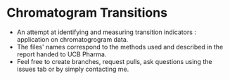 # Chromatogram Transitions
- An attempt at identifying and measuring transition indicators : application on chromatogrogram data.
- The files' names correspond to the methods used and described in the report handed to UCB Pharma.
- Feel free to create branches, request pulls, ask questions using the issues tab or by simply contacting me. 


